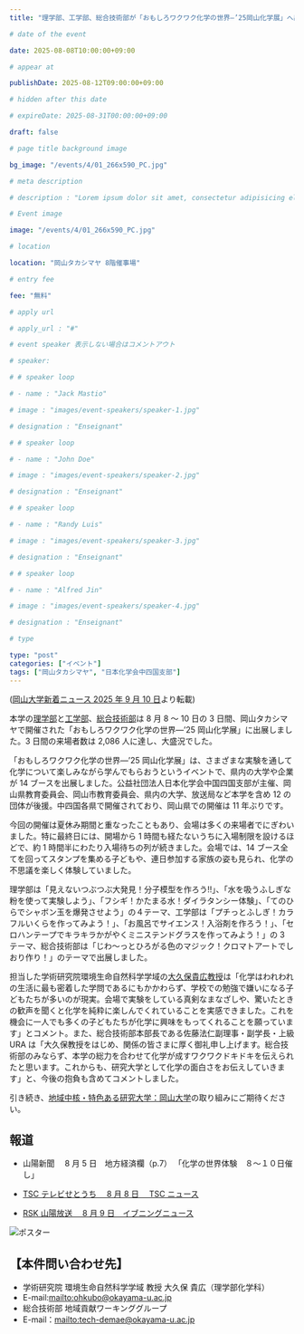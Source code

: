 ```yaml
---
title: "理学部、工学部、総合技術部が「おもしろワクワク化学の世界―’25岡山化学展」へ出展"

# date of the event

date: 2025-08-08T10:00:00+09:00

# appear at

publishDate: 2025-08-12T09:00:00+09:00

# hidden after this date

# expireDate: 2025-08-31T00:00:00+09:00

draft: false

# page title background image

bg_image: "/events/4/01_266x590_PC.jpg"

# meta description

# description : "Lorem ipsum dolor sit amet, consectetur adipisicing elit, sed do eiusmod tempor incididunt ut labore. dolore magna aliqua. Ut enim ad minim veniam, quis nostrud."

# Event image

image: "/events/4/01_266x590_PC.jpg"

# location

location: "岡山タカシマヤ 8階催事場"

# entry fee

fee: "無料"

# apply url

# apply_url : "#"

# event speaker 表示しない場合はコメントアウト

# speaker:

# # speaker loop

# - name : "Jack Mastio"

# image : "images/event-speakers/speaker-1.jpg"

# designation : "Enseignant"

# # speaker loop

# - name : "John Doe"

# image : "images/event-speakers/speaker-2.jpg"

# designation : "Enseignant"

# # speaker loop

# - name : "Randy Luis"

# image : "images/event-speakers/speaker-3.jpg"

# designation : "Enseignant"

# # speaker loop

# - name : "Alfred Jin"

# image : "images/event-speakers/speaker-4.jpg"

# designation : "Enseignant"

# type

type: "post"
categories: ["イベント"]
tags: ["岡山タカシマヤ", "日本化学会中四国支部"]
---
```


([岡山大学新着ニュース 2025 年 9 月 10 日](https://www.okayama-u.ac.jp/tp/news/news_id14554.html)より転載)

本学の[理学部](https://www.science.okayama-u.ac.jp/)と[工学部](https://www.engr.okayama-u.ac.jp/)、[総合技術部](https://www.engr.okayama-u.ac.jp/)は 8 月 8 ～ 10 日の 3 日間、岡山タカシマヤで開催された「おもしろワクワク化学の世界―’25 岡山化学展」に出展しました。3 日間の来場者数は 2,086 人に達し、大盛況でした。

「おもしろワクワク化学の世界―’25 岡山化学展」は、さまざまな実験を通して化学について楽しみながら学んでもらおうというイベントで、県内の大学や企業が 14 ブースを出展しました。公益社団法人日本化学会中国四国支部が主催、岡山県教育委員会、岡山市教育委員会、県内の大学、放送局など本学を含め 12 の団体が後援。中四国各県で開催されており、岡山県での開催は 11 年ぶりです。

今回の開催は夏休み期間と重なったこともあり、会場は多くの来場者でにぎわいました。特に最終日には、開場から 1 時間も経たないうちに入場制限を設けるほどで、約 1 時間半にわたり入場待ちの列が続きました。会場では、14 ブース全てを回ってスタンプを集める子どもや、連日参加する家族の姿も見られ、化学の不思議を楽しく体験していました。

理学部は「見えないつぶつぶ大発見！分子模型を作ろう!!」、「水を吸うふしぎな粉を使って実験しよう」、「フシギ！かたまる水！ダイラタンシー体験」、「てのひらでシャボン玉を爆発させよう」の４テーマ、工学部は「プチっとふしぎ！カラフルいくらを作ってみよう！」、「お風呂でサイエンス！入浴剤を作ろう！」、「セロハンテープでキラキラかがやくミニステンドグラスを作ってみよう！」の 3 テーマ、総合技術部は「じわ～っとひろがる色のマジック！クロマトアートでしおり作り！」のテーマで出展しました。

担当した学術研究院環境生命自然科学学域の[大久保貴広教授](https://ohkubo70.wixsite.com/inorganic)は「化学はわれわれの生活に最も密着した学問であるにもかかわらず、学校での勉強で嫌いになる子どもたちが多いのが現実。会場で実験をしている真剣なまなざしや、驚いたときの歓声を聞くと化学を純粋に楽しんでくれていることを実感できました。これを機会に一人でも多くの子どもたちが化学に興味をもってくれることを願っています」とコメント。また、総合技術部本部長である佐藤法仁副理事・副学長・上級 URA は「大久保教授をはじめ、関係の皆さまに厚く御礼申し上げます。総合技術部のみならず、本学の総力を合わせて化学が成すワクワクドキドキを伝えられたと思います。これからも、研究大学として化学の面白さをお伝えしていきます」と、今後の抱負も含めてコメントしました。

引き続き、[地域中核・特色ある研究大学：岡山大学](https://j-peaks.orsd.okayama-u.ac.jp/)の取り組みにご期待ください。

## 報道

- 山陽新聞　 8 月 5 日　地方経済欄（p.7）
  「化学の世界体験　８～１０日催し」

- [TSC テレビせとうち　 8 月 8 日　 TSC ニュース](https://www.webtsc.com/prog/news/news/23081/)

- [RSK 山陽放送　 8 月 9 日　イブニングニュース](https://newsdig.tbs.co.jp/articles/rsk/2100660?display=1)

![ポスター](/events/4/kagaku_final_250626.jpg)

## 【本件問い合わせ先】

- 学術研究院 環境生命自然科学学域 教授 大久保 貴広（理学部化学科）
- E-mail:[mailto:ohkubo@okayama-u.ac.jp](ohkubo@okayama-u.ac.jp)
- 総合技術部 地域貢献ワーキンググループ
- E-mail：[mailto:tech-demae@okayama-u.ac.jp](tech-demae@okayama-u.ac.jp)
